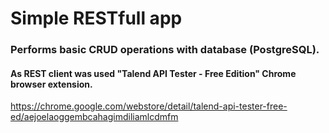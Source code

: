 # Simple RESTfull app
### Performs basic CRUD operations with database (PostgreSQL).
#### As REST client was used "Talend API Tester - Free Edition" Chrome browser extension.
https://chrome.google.com/webstore/detail/talend-api-tester-free-ed/aejoelaoggembcahagimdiliamlcdmfm
